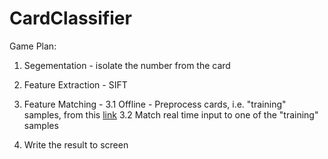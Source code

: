 # CardClassifier

Game Plan:

1. Segementation - isolate the number from the card

2. Feature Extraction - SIFT

3. Feature Matching - 
  3.1 Offline - Preprocess cards, i.e. "training" samples, from this [link](https://www.kaggle.com/jamesmcguigan/playingcards?select=2D.png)
  3.2 Match real time input to one of the "training" samples
  
4. Write the result to screen
